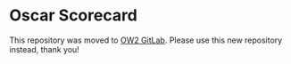 # Oscar Scorecard

This repository was moved to [OW2 GitLab](http://gitlabtest.ow2.org/slauriere/oscar-scorecard). Please use this new repository instead, thank you!
